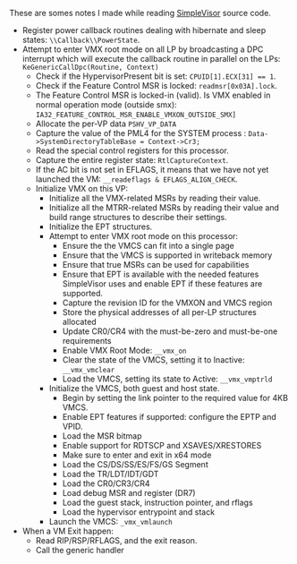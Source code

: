 These are somes notes I made while reading [SimpleVisor](https://github.com/ionescu007/SimpleVisor) source code.

* Register power callback routines dealing with hibernate and sleep states: ```\\Callback\\PowerState```.
*  Attempt to enter VMX root mode on all LP by broadcasting a DPC interrupt which will execute the callback routine in parallel on the LPs: ```KeGenericCallDpc(Routine, Context)```
	- Check if the HypervisorPresent bit is set: ```CPUID[1].ECX[31] == 1```.
	- Check if the Feature Control MSR is locked: ```readmsr[0x03A].lock```.
	- The Feature Control MSR is locked-in (valid). Is VMX enabled in normal operation mode (outside smx): ```IA32_FEATURE_CONTROL_MSR_ENABLE_VMXON_OUTSIDE_SMX]```
	- Allocate the per-VP data ```PSHV_VP_DATA```
	- Capture the value of the PML4 for the SYSTEM process : ```Data->SystemDirectoryTableBase = Context->Cr3;```
	- Read the special control registers for this processor.
	- Capture the entire register state: ```RtlCaptureContext```.
	- If the AC bit is not set in EFLAGS, it means that we have not yet launched the VM: ```__readeflags & EFLAGS_ALIGN_CHECK```.
	- Initialize VMX on this VP:
		- Initialize all the VMX-related MSRs by reading their value.
		- Initialize all the MTRR-related MSRs by reading their value and build range structures to describe their settings.
		- Initialize the EPT structures.
		- Attempt to enter VMX root mode on this processor:
			- Ensure the the VMCS can fit into a single page
			- Ensure that the VMCS is supported in writeback memory
			- Ensure that true MSRs can be used for capabilities
			- Ensure that EPT is available with the needed features SimpleVisor uses and enable EPT if these features are supported.
			- Capture the revision ID for the VMXON and VMCS region
			- Store the physical addresses of all per-LP structures allocated
			- Update CR0/CR4 with the must-be-zero and must-be-one requirements
			- Enable VMX Root Mode: ```__vmx_on```
			- Clear the state of the VMCS, setting it to Inactive: ```__vmx_vmclear```
			- Load the VMCS, setting its state to Active: ```__vmx_vmptrld```
		- Initialize the VMCS, both guest and host state.
			- Begin by setting the link pointer to the required value for 4KB VMCS.
			- Enable EPT features if supported: configure the EPTP and VPID.
			- Load the MSR bitmap
			- Enable support for RDTSCP and XSAVES/XRESTORES
			- Make sure to enter and exit in x64 mode
			- Load the CS/DS/SS/ES/FS/GS Segment
			- Load the TR/LDT/IDT/GDT 
			- Load the CR0/CR3/CR4
			- Load debug MSR and register (DR7)
			- Load the guest stack, instruction pointer, and rflags
			- Load the hypervisor entrypoint and stack
		- Launch the VMCS: ```_vmx_vmlaunch```
* When a VM Exit happen:
	- Read RIP/RSP/RFLAGS, and the exit reason.
	- Call the generic handler